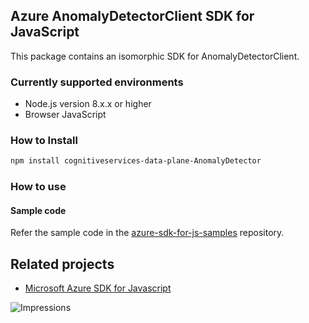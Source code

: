 ## Azure AnomalyDetectorClient SDK for JavaScript

This package contains an isomorphic SDK for AnomalyDetectorClient.

### Currently supported environments

- Node.js version 8.x.x or higher
- Browser JavaScript

### How to Install

```bash
npm install cognitiveservices-data-plane-AnomalyDetector
```

### How to use

#### Sample code

Refer the sample code in the [azure-sdk-for-js-samples](https://github.com/Azure/azure-sdk-for-js-samples) repository.

## Related projects

- [Microsoft Azure SDK for Javascript](https://github.com/Azure/azure-sdk-for-js)


![Impressions](https://azure-sdk-impressions.azurewebsites.net/api/impressions/azure-sdk-for-js%2Fsdk%2Fcdn%2Farm-cdn%2FREADME.png)